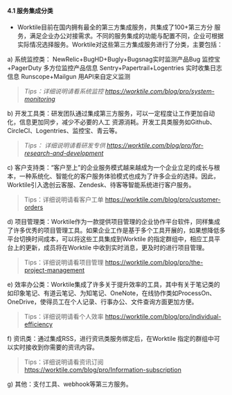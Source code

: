 #### 4.1 服务集成分类
* Worktile目前在国内拥有最全的第三方集成服务，共集成了100+第三方分 服务，满足企业办公对接需求。不同的服务集成的功能与配置不同，企业可根据实际情况选择服务。Worktile对这些第三方集成服务进行了分类，主要包括：

 a) 系统监控类：
   NewRelic+BugHD+Bugly+Bugsnag实时监测产品Bug
   监控宝+PagerDuty 多方位监控产品信息
   Sentry+Papertrail+Logentries 实时收集日志信息
   Runscope+Mailgun 用API来自定义监测
> _Tips：详细说明请看系统监控 https://worktile.com/blog/pro/system-monitoring_
 
  b) 开发工具类：研发团队通过集成第三方服务，可以一定程度让工作更加自动化，信息更加同步，减少不必要的人工      资源消耗。开发工具类服务如Github、CircleCI、Logentries、监控宝、青云等。
> _Tips： 详细说明请看研发专供 https://worktile.com/blog/pro/for-research-and-development_

  c) 客户支持类：“客户至上”的企业服务模式越来越成为一个企业立足的成长与根本，一种系统化、智能化的客户服务体验模式也成为了许多企业的选择。因此，Worktile引入逸创云客服、Zendesk、待客等智能系统进行客户服务。
  > Tips：详细说明请看客户工单 https://worktile.com/blog/pro/customer-orders

  d) 项目管理类：Worktile作为一款提供项目管理的企业协作平台软件，同样集成了许多优秀的项目管理工具。如果企业工作是基于多个工具开展的，如果想降低多平台切换时间成本，可以将这些工具集成到Worktile 的指定群组中，相应工具平台上的更新，成员将在Worktile 中收到实时消息，更及时的进行项目管理。
  > Tips：详细说明请看项目管理 https://worktile.com/blog/pro/the-project-management
  
  e) 效率办公类：Worktile集成了许多关于提升效率的工具，其中有关于笔记类的如印象笔记、有道云笔记、为知笔记、OneNote，在线协作类如ProcessOn、OneDrive，使得员工在个人记录、行事办公、文件查询方面更加方便。
  >Tips：详细说明请看个人效率 https://worktile.com/blog/pro/individual-efficiency
  
  f) 资讯类：通过集成RSS，进行资讯类服务绑定后，在Worktile 指定的群组中可以实时接收到你需要的资讯内容。
  >Tips：详细说明请看资讯订阅 https://worktile.com/blog/pro/Information-subscription
  
  g) 其他：支付工具、webhook等第三方服务。
